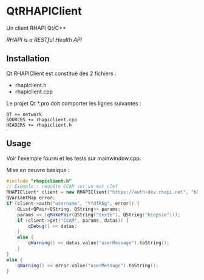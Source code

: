 # QtRHAPIClient

Un client RHAPI Qt/C++

*RHAPI is a RESTful Health API*


## Installation

Qt RHAPIClient est constitué des 2 fichiers :
- rhapiclient.h
- rhapiclient.cpp

Le projet Qt \*.pro doit comporter les lignes suivantes :
```
QT += network
SOURCES += rhapiclient.cpp
HEADERS += rhapiclient.h
```

## Usage

Voir l'exemple fourni et les tests sur mainwindow.cpp.

Mise en oeuvre basique :
```C++
#include "rhapiclient.h"
// Exemple : requête CCAM sur un mot clef
RHAPIClient* client = new RHAPIClient("https://auth-dev.rhapi.net", "bXlhcHzTA6bXlhcH", this);
QVariantMap error;
if (client->auth("username", "YfdfR5g", error)) {
    QList<QPair<QString, QString>> params;
    params << (qMakePair(QString("texte"), QString("biopsie")));
    if (client->get("CCAM", params, datas)) {
        qDebug() << datas;
    }
    else {
        qWarning() << datas.value("userMessage").toString();
    }
}
else {
    qWarning() << error.value("userMessage").toString();
}
```

